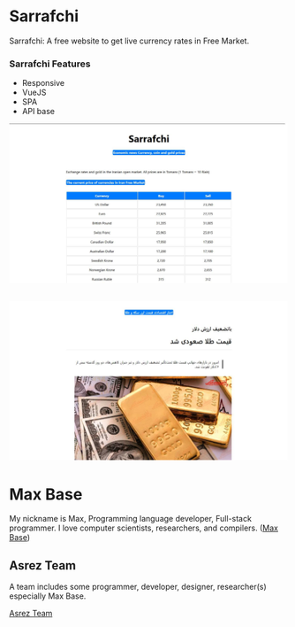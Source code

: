 # Sarrafchi

Sarrafchi: A free website to get live currency rates in Free Market.

### Sarrafchi Features

- Responsive
- VueJS
- SPA
- API base

[![Sarrafchi - live currency rates in Free Market - vuejs](demo.jpg)](https://sarrafchi.ir/en/)

[![Sarrafchi - live currency rates in Free Market - vuejs](demo-news.jpg)](https://sarrafchi.ir/news/)
---------

# Max Base

My nickname is Max, Programming language developer, Full-stack programmer. I love computer scientists, researchers, and compilers. ([Max Base](https://maxbase.org/))

## Asrez Team

A team includes some programmer, developer, designer, researcher(s) especially Max Base.

[Asrez Team](https://www.asrez.com/)

